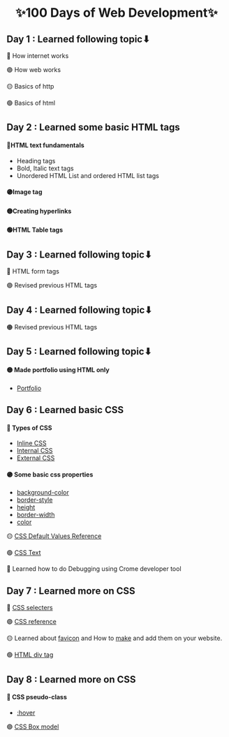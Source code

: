 <h1 align="center" >✨100 Days of Web Development✨</h1>


## Day 1 : Learned following topic⬇
🔴 How internet works

🟣 How web works

🟡 Basics of http

🟢 Basics of html

## Day 2 : Learned some basic HTML tags
#### 🔴HTML text fundamentals
* Heading tags
* Bold, Italic text tags
* Unordered HTML List and ordered HTML list tags


#### 🟣Image tag

#### 🟡Creating hyperlinks 

#### 🟢HTML Table tags

## Day 3 : Learned following topic⬇
🔴 HTML form tags

🟣 Revised previous HTML tags 

## Day 4 : Learned following topic⬇

🟠 Revised previous HTML tags 

## Day 5 : Learned following topic⬇
#### 🟡 Made portfolio using HTML only
* [Portfolio](https://github.com/Dhara3078/100Days_of_WEB_DEV/tree/main/CV%20only%20using%20HTML)


## Day 6 : Learned basic CSS
#### 🔴 Types of CSS
* [Inline CSS](https://www.w3schools.com/html/html_css.asp)
* [Internal CSS](https://developer.mozilla.org/en-US/docs/Web/HTML/Element/style)
* [External CSS](https://www.w3schools.com/html/html_css.asp)

#### 🟣 Some basic css properties
* [background-color](https://developer.mozilla.org/en-US/docs/Web/CSS/background-color)
* [border-style](https://developer.mozilla.org/en-US/docs/Web/CSS/border-style)
* [height](https://devdocs.io/css/height)
* [border-width](https://developer.mozilla.org/en-US/docs/Web/CSS/border-width)
* [color](https://developer.mozilla.org/en-US/docs/Web/CSS/color)

🟡 [CSS Default Values Reference](https://www.w3schools.com/cssref/css_default_values.asp)

🟢 [CSS Text](https://www.w3schools.com/css/css_text.asp)

🔵 Learned how to do Debugging using Crome developer tool

## Day 7 : Learned more on CSS
🔴 [CSS selecters](https://www.w3schools.com/css/css_selectors.asp)

🟣 [CSS reference](https://developer.mozilla.org/en-US/docs/Web/CSS/Reference)

🟡 Learned about [favicon](https://developer.mozilla.org/en-US/docs/Glossary/Favicon) and How to [make](https://www.favicon-generator.org/) and add them on your website.

🟢 [HTML div tag](https://developer.mozilla.org/en-US/docs/Web/HTML/Element/div)

## Day 8 : Learned more on CSS
#### 🔴 CSS pseudo-class
* [:hover](https://developer.mozilla.org/en-US/docs/Web/CSS/:hover)

🟣 [CSS Box model](https://markusvogl.com/web1/interactive_box_model/css_box_demo.html)

<!-- 🟡 Learned about [favicon](https://developer.mozilla.org/en-US/docs/Glossary/Favicon) and How to [make](https://www.favicon-generator.org/) and add them on your website.

🟢 [HTML div tag](https://developer.mozilla.org/en-US/docs/Web/HTML/Element/div) -->

